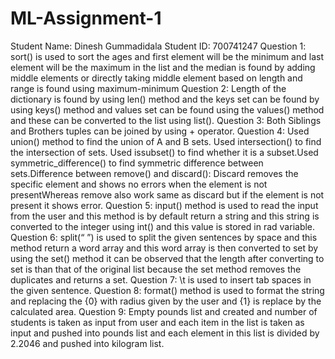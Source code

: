 # ML-Assignment-1
Student Name: Dinesh Gummadidala
Student ID: 700741247
Question 1: sort() is used to sort the ages and  first element will be the minimum and last element will be the maximum in the list and the median is found by adding middle elements or directly taking middle element based on length and range is found using maximum-minimum
Question 2: Length of the dictionary is found by using len() method and the keys set can be found by using keys() method and values set can be found using the values() method and these can be converted to the list using list().
Question 3: Both Siblings and Brothers tuples can be joined by using + operator.
Question 4: Used union() method to find the union of A and B sets. Used intersection() to find the  intersection of sets. Used issubset() to find whether it is a subset.Used symmetric_difference() to find symmetric difference between sets.Difference between remove() and discard(): Discard removes the specific element and  shows no errors when the element is not presentWhereas remove also work same as discard but if the element is not present it shows error.
Question 5: input() method is used to read the input from the user and this method is by default return a string and this string is converted to the integer using int() and this value is stored in rad variable.
Question 6: split(“ ”) is used to split the given sentences by space and this method return a word array and this word array is then converted to set by using the set() method it can be observed that the length after converting to set is than that of the original list because the set method removes the duplicates and returns a set.
Question 7: \t is used to insert tab spaces in the given sentence.
Question 8: format() method is used to format the string and replacing the {0} with radius given by the user and {1} is replace by the calculated area.
Question 9: Empty pounds list and created and number of students is taken as input from user and each item in the list is taken as input and pushed into pounds list and each element in this list is divided by 2.2046 and pushed into kilogram list.
